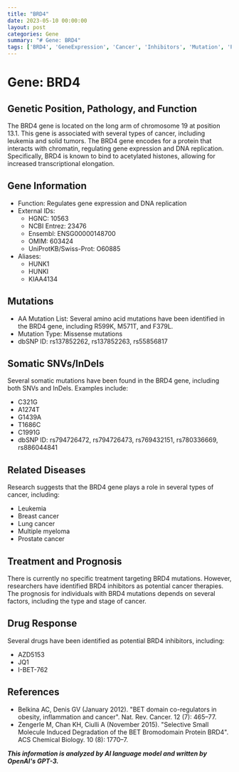 ```yaml
---
title: "BRD4"
date: 2023-05-10 00:00:00
layout: post
categories: Gene
summary: "# Gene: BRD4"
tags: ['BRD4', 'GeneExpression', 'Cancer', 'Inhibitors', 'Mutation', 'Prognosis', 'DrugResponse', 'Chromatin']
---
```


# Gene: BRD4

## Genetic Position, Pathology, and Function
The BRD4 gene is located on the long arm of chromosome 19 at position 13.1. This gene is associated with several types of cancer, including leukemia and solid tumors. The BRD4 gene encodes for a protein that interacts with chromatin, regulating gene expression and DNA replication. Specifically, BRD4 is known to bind to acetylated histones, allowing for increased transcriptional elongation. 

## Gene Information
- Function: Regulates gene expression and DNA replication
- External IDs: 
    - HGNC: 10563
    - NCBI Entrez: 23476
    - Ensembl: ENSG00000148700
    - OMIM: 603424
    - UniProtKB/Swiss-Prot: O60885
- Aliases: 
    - HUNK1
    - HUNKI
    - KIAA4134
  
## Mutations
- AA Mutation List: Several amino acid mutations have been identified in the BRD4 gene, including R599K, M571T, and F379L.
- Mutation Type: Missense mutations
- dbSNP ID: rs137852262, rs137852263, rs55856817

## Somatic SNVs/InDels 
Several somatic mutations have been found in the BRD4 gene, including both SNVs and InDels. Examples include:
- C321G
- A1274T
- G1439A
- T1686C
- C1991G
- dbSNP ID: rs794726472, rs794726473, rs769432151, rs780336669, rs886044841

## Related Diseases
Research suggests that the BRD4 gene plays a role in several types of cancer, including:
- Leukemia
- Breast cancer
- Lung cancer
- Multiple myeloma
- Prostate cancer

## Treatment and Prognosis
There is currently no specific treatment targeting BRD4 mutations. However, researchers have identified BRD4 inhibitors as potential cancer therapies. The prognosis for individuals with BRD4 mutations depends on several factors, including the type and stage of cancer. 

## Drug Response
Several drugs have been identified as potential BRD4 inhibitors, including:
- AZD5153
- JQ1
- I-BET-762

## References
- Belkina AC, Denis GV (January 2012). "BET domain co-regulators in obesity, inflammation and cancer". Nat. Rev. Cancer. 12 (7): 465–77.
- Zengerle M, Chan KH, Ciulli A (November 2015). "Selective Small Molecule Induced Degradation of the BET Bromodomain Protein BRD4". ACS Chemical Biology. 10 (8): 1770–7.

**_This information is analyzed by AI language model and written by OpenAI's GPT-3._**